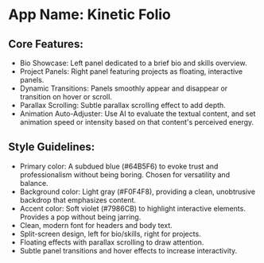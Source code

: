 # **App Name**: Kinetic Folio

## Core Features:

- Bio Showcase: Left panel dedicated to a brief bio and skills overview.
- Project Panels: Right panel featuring projects as floating, interactive panels.
- Dynamic Transitions: Panels smoothly appear and disappear or transition on hover or scroll.
- Parallax Scrolling: Subtle parallax scrolling effect to add depth.
- Animation Auto-Adjuster: Use AI to evaluate the textual content, and set animation speed or intensity based on that content's perceived energy.

## Style Guidelines:

- Primary color: A subdued blue (#64B5F6) to evoke trust and professionalism without being boring. Chosen for versatility and balance.
- Background color: Light gray (#F0F4F8), providing a clean, unobtrusive backdrop that emphasizes content.
- Accent color: Soft violet (#7986CB) to highlight interactive elements. Provides a pop without being jarring.
- Clean, modern font for headers and body text.
- Split-screen design, left for bio/skills, right for projects.
- Floating effects with parallax scrolling to draw attention.
- Subtle panel transitions and hover effects to increase interactivity.